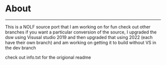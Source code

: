 # About
___
This is a NOLF source port that I am working on for fun
check out other branches if you want a particular conversion of the source, I upgraded the dsw using Visusal studio 2019 and then upgraded that using 2022 (each have their own branch) and am working on getting it to build without VS in the dev branch

check out info.txt for the origional readme
